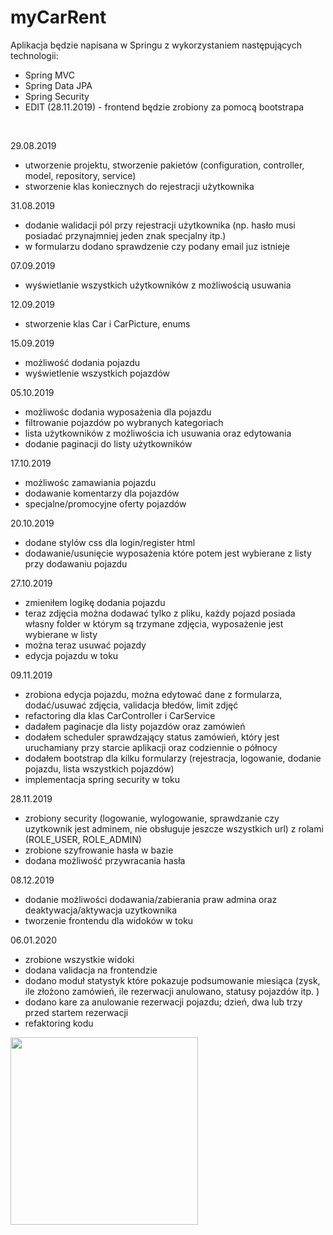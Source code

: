 # myCarRent
<p> Aplikacja będzie napisana w Springu z wykorzystaniem następujących technologii:</p>
<ul>
    <li> Spring MVC  </li>
    <li> Spring Data JPA  </li>
    <li> Spring Security  </li>
    <li> EDIT (28.11.2019) - frontend będzie zrobiony za pomocą bootstrapa </li>
</ul>
<br>
<p> 29.08.2019 </p>
<ul>
    <li> utworzenie projektu, stworzenie pakietów (configuration, controller, model, repository, service) </li>
    <li> stworzenie klas koniecznych do rejestracji użytkownika </li>
</ul>
<p> 31.08.2019 </p>
<ul>
    <li> dodanie walidacji pól przy rejestracji użytkownika (np. hasło musi posiadać przynajmniej jeden znak specjalny itp.) </li>
    <li> w formularzu dodano sprawdzenie czy podany email juz istnieje </li>
</ul>
<p> 07.09.2019 </p>
<ul>
    <li> wyświetlanie wszystkich użytkowników z możliwością usuwania </li>
</ul>
<p> 12.09.2019 </p>
<ul>
    <li> stworzenie klas Car i CarPicture, enums</li>
</ul>
<p> 15.09.2019 </p>
<ul>
    <li> możliwość dodania pojazdu</li>
    <li> wyświetlenie wszystkich pojazdów</li>
</ul>
<p> 05.10.2019 </p>
    <ul>
        <li> możliwośc dodania wyposażenia dla pojazdu </li>
        <li> filtrowanie pojazdów po wybranych kategoriach </li>
        <li> lista użytkowników z możliwościa ich usuwania oraz edytowania </li>
        <li> dodanie paginacji do listy użytkowników </li>
</ul>
<p> 17.10.2019 </p>
    <ul>
        <li> możliwośc zamawiania pojazdu </li>
        <li> dodawanie komentarzy dla pojazdów </li>
        <li> specjalne/promocyjne oferty pojazdów  </li>
</ul>
<p> 20.10.2019 </p>
    <ul>
        <li> dodane stylów css dla login/register html </li>
        <li> dodawanie/usunięcie wyposażenia które potem jest wybierane z listy przy dodawaniu pojazdu </li>
</ul>
<p> 27.10.2019 </p>
    <ul>
        <li> zmieniłem logikę dodania pojazdu </li>
        <li> teraz zdjęcia można dodawać tylko z pliku, każdy pojazd posiada własny folder w którym są trzymane zdjęcia, wyposażenie jest wybierane w listy </li>
        <li> można teraz usuwać pojazdy </li>
        <li> edycja pojazdu w toku </li>
</ul>
<p> 09.11.2019 </p>
    <ul>
        <li> zrobiona edycja pojazdu, można edytować dane z formularza, dodać/usuwać zdjęcia, validacja błedów, limit zdjęć </li>
        <li> refactoring dla klas CarController i CarService</li>
        <li> dadałem paginacje dla listy pojazdów oraz zamówień </li>
        <li> dodałem scheduler sprawdzający status zamówień, który jest uruchamiany przy starcie aplikacji oraz codziennie o północy </li>
        <li> dodałem bootstrap dla kilku formularzy (rejestracja, logowanie, dodanie pojazdu, lista wszystkich pojazdów) </li>
        <li> implementacja spring security w toku </li>
</ul>
<p> 28.11.2019 </p>
    <ul>
        <li> zrobiony security (logowanie, wylogowanie, sprawdzanie czy uzytkownik jest adminem, nie obsługuje jeszcze wszystkich url) z rolami (ROLE_USER, ROLE_ADMIN) </li>
        <li> zrobione szyfrowanie hasła w bazie </li> 
        <li> dodana możliwość przywracania hasła </li>
    </ul>
<p> 08.12.2019 </p>
    <ul>
        <li> dodanie możliwości dodawania/zabierania praw admina oraz deaktywacja/aktywacja uzytkownika</li>
        <li> tworzenie frontendu dla widoków w toku </li> 
    </ul>    
<p> 06.01.2020</p>
    <ul>
        <li> zrobione wszystkie widoki </li>
        <li> dodana validacja na frontendzie </li>
        <li> dodano moduł statystyk które pokazuje podsumowanie miesiąca (zysk, ile złożono zamówień, ile rezerwacji anulowano, statusy pojazdów itp. ) </li>
        <li> dodano kare za anulowanie rezerwacji pojazdu; dzień, dwa lub trzy przed startem rezerwacji </li>
        <li> refaktoring kodu </li>
    </ul>        
<img src="https://github.com/jakub87/myCarRent/blob/master/src/main/resources/static/images/2020-01-06_19h28_10.png" alt="" width="300" height="300">  
    
    
    